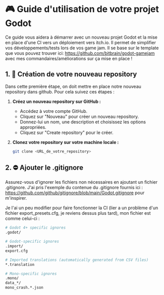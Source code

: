 # 🎮 Guide d'utilisation de votre projet Godot 

Ce guide vous aidera à démarrer avec un nouveau projet Godot et la mise en place d'une CI vers un déploiement vers itch.io. Il permet de simplifier vos développements/tests lors de vos game jam.
Il se base sur le template que vous pouvez trouver ici: https://github.com/bitbrain/godot-gamejam avec mes commandaires/améliorations sur ça mise en place !

## 1. 🚧 Création de votre nouveau repository

Dans cette première étape, on doit mettre en place notre nouveau repository dans github. 
Pour cela suivez ces étapes :
1. **Créez un nouveau repository sur GitHub :**
   - Accédez à votre compte GitHub.
   - Cliquez sur "Nouveau" pour créer un nouveau repository.
   - Donnez-lui un nom, une description et choisissez les options appropriées.
   - Cliquez sur "Create repository" pour le créer.

2. **Clonez votre repository sur votre machine locale :**
   ```bash
   git clone <URL_de_votre_repository>
   ```

## 2. ⛔ Ajouter le .gitignore
Assurez-vous d'ignorer les fichiers non nécessaires en ajoutant un fichier .gitignore. J'ai pris l'exemple du contenue du .gitignore fournis ici : https://github.com/github/gitignore/blob/main/Godot.gitignore pour m'inspirer. 

Je l'ai un peu modifier pour faire fonctionner la CI (lier a un problème d'un fichier export_presets.cfg, je reviens dessus plus tard), mon fichier est comme celui-ci :
```bash
# Godot 4+ specific ignores
.godot/

# Godot-specific ignores
.import/
export.cfg

# Imported translations (automatically generated from CSV files)
*.translation

# Mono-specific ignores
.mono/
data_*/
mono_crash.*.json
